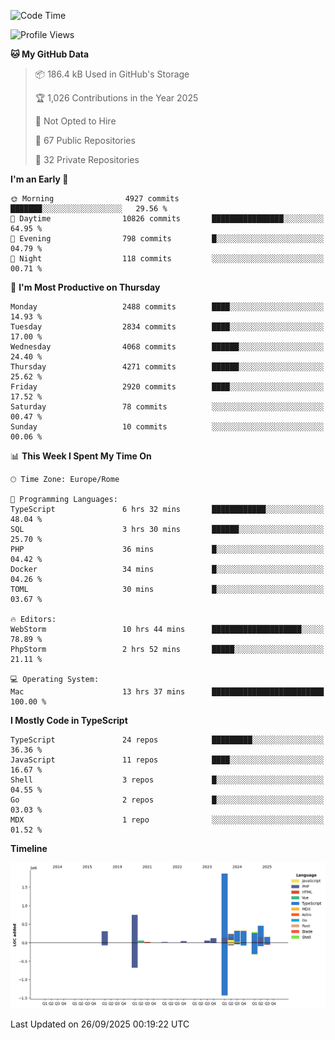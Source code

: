 <!--START_SECTION:waka-->
![Code Time](http://img.shields.io/badge/Code%20Time-6%2C219%20hrs%2034%20mins-blue)

![Profile Views](http://img.shields.io/badge/Profile%20Views-2-blue)

**🐱 My GitHub Data** 

> 📦 186.4 kB Used in GitHub's Storage 
 > 
> 🏆 1,026 Contributions in the Year 2025
 > 
> 🚫 Not Opted to Hire
 > 
> 📜 67 Public Repositories 
 > 
> 🔑 32 Private Repositories 
 > 
**I'm an Early 🐤** 

```text
🌞 Morning                4927 commits        ███████░░░░░░░░░░░░░░░░░░   29.56 % 
🌆 Daytime                10826 commits       ████████████████░░░░░░░░░   64.95 % 
🌃 Evening                798 commits         █░░░░░░░░░░░░░░░░░░░░░░░░   04.79 % 
🌙 Night                  118 commits         ░░░░░░░░░░░░░░░░░░░░░░░░░   00.71 % 
```
📅 **I'm Most Productive on Thursday** 

```text
Monday                   2488 commits        ████░░░░░░░░░░░░░░░░░░░░░   14.93 % 
Tuesday                  2834 commits        ████░░░░░░░░░░░░░░░░░░░░░   17.00 % 
Wednesday                4068 commits        ██████░░░░░░░░░░░░░░░░░░░   24.40 % 
Thursday                 4271 commits        ██████░░░░░░░░░░░░░░░░░░░   25.62 % 
Friday                   2920 commits        ████░░░░░░░░░░░░░░░░░░░░░   17.52 % 
Saturday                 78 commits          ░░░░░░░░░░░░░░░░░░░░░░░░░   00.47 % 
Sunday                   10 commits          ░░░░░░░░░░░░░░░░░░░░░░░░░   00.06 % 
```


📊 **This Week I Spent My Time On** 

```text
🕑︎ Time Zone: Europe/Rome

💬 Programming Languages: 
TypeScript               6 hrs 32 mins       ████████████░░░░░░░░░░░░░   48.04 % 
SQL                      3 hrs 30 mins       ██████░░░░░░░░░░░░░░░░░░░   25.70 % 
PHP                      36 mins             █░░░░░░░░░░░░░░░░░░░░░░░░   04.42 % 
Docker                   34 mins             █░░░░░░░░░░░░░░░░░░░░░░░░   04.26 % 
TOML                     30 mins             █░░░░░░░░░░░░░░░░░░░░░░░░   03.67 % 

🔥 Editors: 
WebStorm                 10 hrs 44 mins      ████████████████████░░░░░   78.89 % 
PhpStorm                 2 hrs 52 mins       █████░░░░░░░░░░░░░░░░░░░░   21.11 % 

💻 Operating System: 
Mac                      13 hrs 37 mins      █████████████████████████   100.00 % 
```

**I Mostly Code in TypeScript** 

```text
TypeScript               24 repos            █████████░░░░░░░░░░░░░░░░   36.36 % 
JavaScript               11 repos            ████░░░░░░░░░░░░░░░░░░░░░   16.67 % 
Shell                    3 repos             █░░░░░░░░░░░░░░░░░░░░░░░░   04.55 % 
Go                       2 repos             █░░░░░░░░░░░░░░░░░░░░░░░░   03.03 % 
MDX                      1 repo              ░░░░░░░░░░░░░░░░░░░░░░░░░   01.52 % 
```



**Timeline**

![Lines of Code chart](https://raw.githubusercontent.com/frnwtr/frnwtr/main/assets/bar_graph.png)


 Last Updated on 26/09/2025 00:19:22 UTC
<!--END_SECTION:waka-->